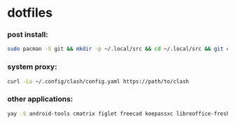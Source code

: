 # dotfiles

### post install:
```sh
sudo pacman -S git && mkdir -p ~/.local/src && cd ~/.local/src && git clone https://github.com/yahngming/dot && bash ~/.local/src/dot/.local/bin/post
```

### system proxy:
```sh
curl -Lo ~/.config/clash/config.yaml https://path/to/clash
```

### other applications:
```sh
yay -S android-tools cmatrix figlet freecad keepassxc libreoffice-fresh maim man-db mpv nsxiv orca-slicer rsync sdrpp-git xclip
```
